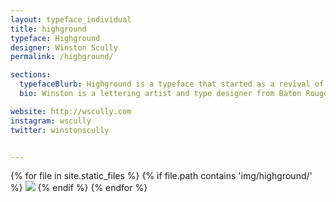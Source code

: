 ```yaml
---
layout: typeface_individual
title: highground
typeface: Highground
designer: Winston Scully
permalink: /highground/

sections:
  typefaceBlurb: Highground is a typeface that started as a revival of the Rotunda style and formed into display face for punk band posters. It is based on broad edge calligraphy and attempts to emit a feeling of anarchy.
  bio: Winston is a lettering artist and type designer from Baton Rouge, LA currently living in Oakland, CA. He dayjobs as a graphic designer and has pursued the letter arts for a little over 5 years. Loves punk bands and band poster design.

website: http://wscully.com
instagram: wscully
twitter: winstonscully


---
```


<div class="typeface__images">
{% for file in site.static_files %}
  {% if file.path contains 'img/highground/' %}
    <img src="{{ file.path }}" />
  {% endif %}
{% endfor %}
</div>
